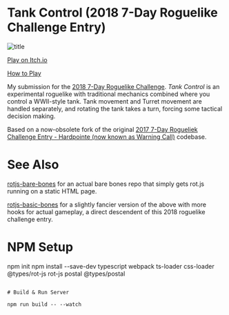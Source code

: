 # Tank Control (2018 7-Day Roguelike Challenge Entry)

![title](https://github.com/user-attachments/assets/0512b6f5-1242-426e-a624-3cce4571db75)

[Play on Itch.io](https://heroicfisticuffs.itch.io/tankcontrol)

[How to Play](http://blog.heroicfisticuffs.com/tank-control-a-2018-7drl-success/)

My submission for the [2018 7-Day Roguelike Challenge](https://itch.io/jam/7drl-challenge-2018). *Tank Control* is an experimental roguelike with traditional mechanics combined where you control a WWII-style tank. Tank movement and Turret movement are handled separately, and rotating the tank takes a turn, forcing some tactical decision making.

Based on a now-obsolete fork of the original [2017 7-Day Rogueliek Challenge Entry - Hardpointe (now known as Warning Call)](https://warningcall.space/) codebase.

# See Also

[rotjs-bare-bones](https://github.com/twpage/rotjs-bare-bones) for an actual bare bones repo that simply gets rot.js running on a static HTML page.

[rotjs-basic-bones](https://github.com/twpage/rotjs-basic-bones) for a slightly fancier version of the above with more hooks for actual gameplay, a direct descendent of this 2018 roguelike challenge entry.

# NPM Setup

npm init
npm install --save-dev typescript webpack ts-loader css-loader @types/rot-js rot-js postal @types/postal

```

# Build & Run Server

npm run build -- --watch
